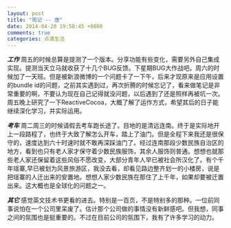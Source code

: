 ```yaml
---
layout: post
title: "周记 -- 唐"
date: 2014-04-20 19:58:45 +0800
comments: true
categories: 点滴生活
---
```


***工作*** 周五的时候总算是提测了一个版本。分享功能有些变化，需要另外自己集成实现。提测当天立马就收获了十几个BUG反馈。下星期BUG大作战吧。周六的时候加了一天班。但是被新浪微博的一个问题卡了一下午，后来才现原来是应用设置的bundle id的问题，之前其实遇到过，再次折腾的时候忘记了，看来做笔记是非常重要的啊，不要认为现在自己记得就没问题，以后遇到了还是照样再被坑一次。周五晚上研究了一下ReactiveCocoa，大概了解了运作方式，希望其后的日子能继续深化学习，并实际运用。

***考车*** 周二周三的时候请假去考车跑长途了。目地的是清远连南。终于是实际地开上一段路程了，也终于大致了解怎么开车，踏上了油门。但是全程下来我还是很保守的，速度达到六十时速时就不敢再深踩油门了。经过连南那段少数民族自治区的地方，看到也只有老人家才保守着少数民族服饰，其余人服饰则普通。想想也就那些老人家还保留着这些风俗不愿改变，大部分青年人早已被社会所汉化了。有个千年瑶寨,早已被划为风景旅游区，我没去看，却看见路边整齐划一的小楼房，说是把瑶寨的人迁出来的安置地。想想人家少数民族在那住了上千年，如果却要被迁置出来。这大概也是全球化的问题之一。

***其它*** 感觉英文技术书更看的进去。特别是一百页，不是特别多的那种。一位前同事说怕在一个公司里呆废了。估计那个公司做的事情没有新鲜感吧。但我想，同事之间的氛围也是挺重要的。不过在目前公司的氛围下，我有了许多学习的动力。
